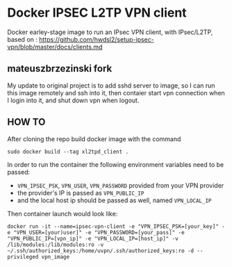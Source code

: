 # Docker IPSEC L2TP VPN client
Docker earley-stage image to run an IPsec VPN client, with IPsec/L2TP, based on : https://github.com/hwdsl2/setup-ipsec-vpn/blob/master/docs/clients.md

## mateuszbrzezinski fork
My update to original project is to add sshd server to image, so I can run this image remotely and ssh into it, then contaier start vpn connection when I login into it, and shut down vpn when logout.

## HOW TO
After cloning the repo build docker image with the command

``sudo docker build --tag xl2tpd_client .``

In order to run the container the following environment variables need to be passed:

* `VPN_IPSEC_PSK`, `VPN_USER`, `VPN_PASSWORD` provided from your VPN provider
* the provider's IP is passed as `VPN_PUBLIC_IP` 
* and the local host ip should be passed as well, named `VPN_LOCAL_IP`

Then container launch would look like:

``docker run -it --name=ipsec-vpn-client -e "VPN_IPSEC_PSK=[your_key]" -e "VPN_USER=[your)user]" -e "VPN_PASSWORD=[your_pass]" -e "VPN_PUBLIC_IP=[vpn_ip]" -e "VPN_LOCAL_IP=[host_ip]" -v /lib/modules:/lib/modules:ro -v ~/.ssh/authorized_keys:/home/uvpn/.ssh/authorized_keys:ro -d --privileged vpn_image``
